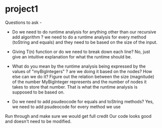 # project1
Questions to ask - 

- Do we need to do runtime analysis for anything other than our recursive add algorithm ?
we need to do a runtime analysis for every method (toString and equals) and they need to be based on the size of the input.

- Giving T(n) function or do we need to break down each line? 
No, just give an intuitive explanation for what the runtime should be.

- What do you mean by the runtime analysis being expressed by the values of "myBigIntegers" ? are we doing it based on the nodes? How else can we do it? 
Figure out the relation between the size (magnitude) of the number MyBigInteger represents and the number of nodes it takes to store that number. That is what the runtime analysis is supposed to be based on.

- Do we need to add psudeocode for equals and toString methods? 
Yes, we need to add psudeocode for every method we use

Run through and make sure we would get full credit
Our code looks good and doesn't need to be modified.